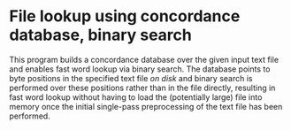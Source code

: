 # File lookup using concordance database, binary search

This program builds a concordance database over the given input text file and enables fast word lookup via binary search.
The database points to byte positions in the specified text file _on disk_ and binary search is performed over these positions rather than in the file directly, resulting in fast word lookup without having to load the (potentially large) file into memory once the initial single-pass preprocessing of the text file has been performed. 